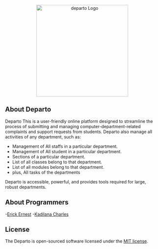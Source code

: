 <p align="center"><a href="#" target="">
<img src="https://o.remove.bg/downloads/eb647983-7ad8-4f67-ab99-b7e353601788/th-3103370796-removebg-preview.png" width="300" alt="departo Logo">
</a></p>


## About Departo

Departo This is a user-friendly online platform designed to streamline the process of submitting and managing computer-department-related complaints and support requests from students. Departo also manage all activities of any department, such as:

- Management of All staffs in a particular department.
- Management of All student in a particular department.
- Sections of a particular department.
- List of all classes belong to that department.
- List of all modules belong to that department.
- plus, All tasks of the departments


Departo is accessible, powerful, and provides tools required for large, robust departments.
## About Programmers

-[Erick Ernest](https://github.com/officialeric)
-[Kadilana Charles](https://github.com/Kadilana)

## License

The Departo is open-sourced software licensed under the [MIT license](https://opensource.org/licenses/MIT).
